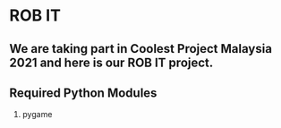 # ROB IT

## We are taking part in Coolest Project Malaysia 2021 and here is our ROB IT project.
## Required Python Modules

1. pygame
